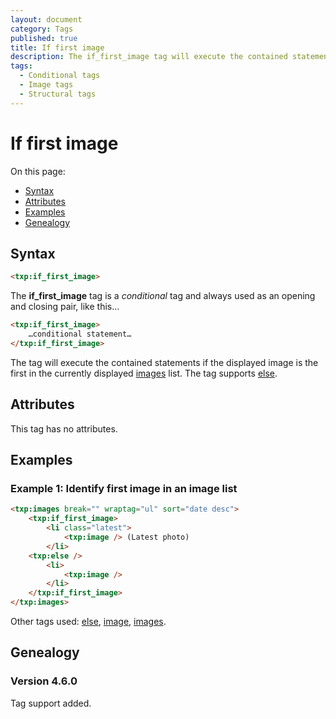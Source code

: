 ```yaml
---
layout: document
category: Tags
published: true
title: If first image
description: The if_first_image tag will execute the contained statements if the displayed image is the first in the currently displayed images list.
tags:
  - Conditional tags
  - Image tags
  - Structural tags
---
```


# If first image

On this page:

* [Syntax](#syntax)
* [Attributes](#attributes)
* [Examples](#examples)
* [Genealogy](#genealogy)

## Syntax

~~~ html
<txp:if_first_image>
~~~

The **if_first_image** tag is a *conditional* tag and always used as an opening and closing pair, like this…

~~~ html
<txp:if_first_image>
    …conditional statement…
</txp:if_first_image>
~~~

The tag will execute the contained statements if the displayed image is the first in the currently displayed [images](images) list. The tag supports [else](else).

## Attributes

This tag has no attributes.

## Examples

### Example 1: Identify first image in an image list

~~~ html
<txp:images break="" wraptag="ul" sort="date desc">
    <txp:if_first_image>
        <li class="latest">
            <txp:image /> (Latest photo)
        </li>
    <txp:else />
        <li>
            <txp:image />
        </li>
    </txp:if_first_image>
</txp:images>
~~~

Other tags used: [else](else), [image](image), [images](images).

## Genealogy

### Version 4.6.0

Tag support added.
